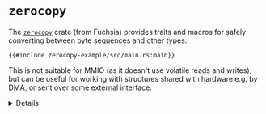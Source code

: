 # `zerocopy`

The [`zerocopy`][1] crate (from Fuchsia) provides traits and macros for safely converting between
byte sequences and other types.
<!-- mdbook-xgettext: skip -->
```rust,editable,compile_fail
{{#include zerocopy-example/src/main.rs:main}}
```

This is not suitable for MMIO (as it doesn't use volatile reads and writes), but can be useful for
working with structures shared with hardware e.g. by DMA, or sent over some external interface.

<details>

* `FromBytes` can be implemented for types for which any byte pattern is valid, and so can safely be
  converted from an untrusted sequence of bytes.
* Attempting to derive `FromBytes` for these types would fail, because `RequestType` doesn't use all
  possible u32 values as discriminants, so not all byte patterns are valid.
* `zerocopy::byteorder` has types for byte-order aware numeric primitives.
* Run the example with `cargo run` under `src/bare-metal/useful-crates/zerocopy-example/`. (It won't
  run in the Playground because of the crate dependency.)

</details>

[1]: https://docs.rs/zerocopy/

